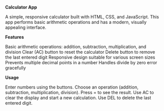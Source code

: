 **Calculator App**

A simple, responsive calculator built with HTML, CSS, and JavaScript. This app performs basic arithmetic operations and has a modern, visually appealing interface.

**Features**

Basic arithmetic operations: addition, subtraction, multiplication, and division
Clear (AC) button to reset the calculator
Delete button to remove the last entered digit
Responsive design suitable for various screen sizes
Prevents multiple decimal points in a number
Handles divide by zero error gracefully

**Usage**

Enter numbers using the buttons.
Choose an operation (addition, subtraction, multiplication, division).
Press = to see the result.
Use AC to clear the display and start a new calculation.
Use DEL to delete the last entered digit.
